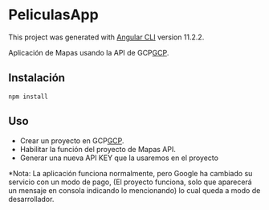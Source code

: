 # PeliculasApp

This project was generated with [Angular CLI](https://github.com/angular/angular-cli) version 11.2.2.

Aplicación de Mapas usando la API de  GCP[GCP](https://cloud.google.com/).

## Instalación

```
npm install
```

## Uso

- Crear un proyecto en GCP[GCP](https://cloud.google.com/).
- Habilitar la función del proyecto de Mapas API.
- Generar una nueva API KEY que la usaremos en el proyecto


*Nota: La aplicación funciona normalmente, pero Google ha cambiado su servicio con un modo de pago, (El proyecto funciona, solo que aparecerá un mensaje en consola indicando lo mencionando) lo cual queda a modo de desarrollador.

